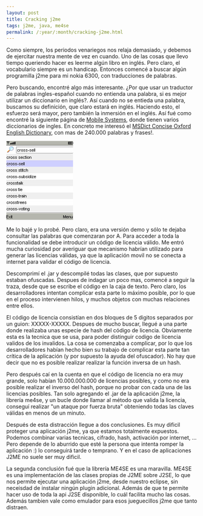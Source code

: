```yaml
---
layout: post
title: Cracking j2me
tags: j2me, java, me4se
permalink: /:year/:month/cracking-j2me.html
---
```


Como siempre, los periodos venariegos nos relaja demasiado, y debemos de ejercitar nuestra mente de vez en cuando. Uno de las cosas que llevo tiempo queriendo hacer es leerme algún libro en inglés. Pero claro, el vocabulario siempre es un handicap. Entonces comencé a buscar algún programilla j2me para mi nokia 6300, con traducciones de palabras.  

Pero buscando, encontré algo más interesante. ¿Por que usar un traductor de palabras ingles-español cuando no entienda una palabra, si es mejor utilizar un diccionario en inglés?. Así cuando no se entieda una palabra, buscamos su definición, que claro estará en inglés. Haciendo esto, el esfuerzo será mayor, pero también la inmersión en el inglés. Así fué como encontré la siguiente página de [Mobile Systems](http://www.mobisystems.com/), donde tienen varios diccionarios de ingles. En concreto me interesó el [MSDict Concise Oxford English Dictionary](http://nokia-6300-software.mobisystems.com/product.html?p=10&l=1&pid=9&i=1&c=1&sc=9), con mas de 240.000 palabras y frases!.  

![](/assets/j2me_dictionary.jpg)

Me lo bajé y lo probé. Pero claro, era una versión demo y sólo te dejaba consultar las palabras que comenzaran por A. Para acceder a toda la funcionalidad se debe introducir un código de licencia válido. Me entró mucha curiosidad por averiguar que mecanismo habrían utilizado para generar las licencias válidas, ya que la aplicación movil no se conecta a internet para validar el código de licencia.  

Descomprimí el .jar y descompilé todas las clases, que por supuesto estaban ofuscadas. Despues de indagar un poco mas, comencé a seguir la traza, desde que se escribe el código en la caja de texto. Pero claro, los desarrolladores intentan complicar esta parte lo máximo posible, por lo que en el proceso intervienen hilos, y muchos objetos con muchas relaciones entre ellos.  

El código de licencia consistían en dos bloques de 5 digitos separados por un guion: XXXXX-XXXXX. Despues de mucho buscar, llegué a una parte donde realizaba unas especie de hash del código de licencia. Obviamente esta es la tecnica que se usa, para poder distinguir codigo de licencia validos de los invalidos. La cosa se comenzaba a complicar, por lo que los desarrolladores habían hecho bien su trabajo de complicar esta parte tan crítica de la aplicación (y por supuesto la ayuda del ofuscador). No hay que decir que no es posible realizar realizar la función inversa de un hash.  

Pero después caí en la cuenta en que el código de licencia no era muy grande, solo habían 10.000.000.000 de licencias posibles, y como no era posible realizar el inverso del hash, porque no probar con cada una de las licencias posibles. Tan solo agregando el .jar de la aplicación j2me, la librería me4se, y un bucle donde llamar al método que valida la licencia, conseguí realizar "un ataque por fuerza bruta" obteniendo todas las claves válidas en menos de un minuto.  

Después de esta distracción llegue a dos conclusiones. Es muy dificil proteger una aplicación j2me, ya que estamos totalmente expuestos. Podemos combinar varias tecnicas, cifrado, hash, activación por internet, ... Pero depende de lo aburrido que esté la persona que intenta romper la aplicación :) lo conseguirá tarde o temprano. Y en el caso de aplicaciones J2ME no suele ser muy dificil.  

La segunda conclusión fué que la librería ME4SE es una maravilla. ME4SE es una implementación de las clases propias de J2ME sobre J2SE, lo que nos permite ejecutar una aplicación j2me, desde nuestro eclipse, sin neceisdad de instalar ningún plugin adicional. Además de que te permite hacer uso de toda la api J2SE disponible, lo cuál facilita mucho las cosas. Además tambien vale como emulador para esos jueguecillos j2me que tanto distraen.